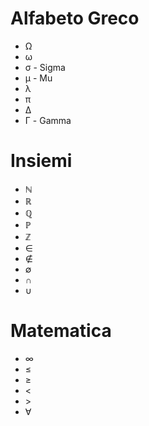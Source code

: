 # Alfabeto Greco

- Ω
- ω
- σ - Sigma
- μ - Mu
- λ
- π
- Δ
- Γ - Gamma



# Insiemi

- ℕ
- ℝ
- ℚ
- ℙ
- ℤ
- ∈
- ∉
- ∅
- ∩
- ∪



# Matematica

- ∞
- ≤
- ≥
- <
- \>
- ∀



